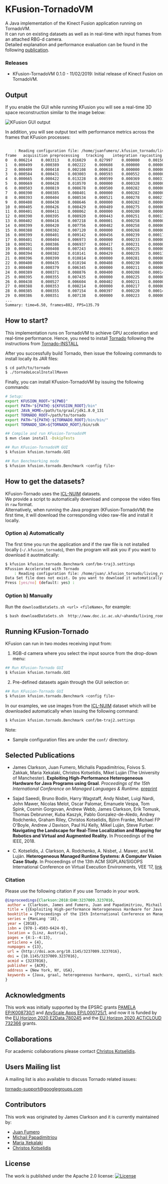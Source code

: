 # KFusion-TornadoVM #

A Java implementation of the Kinect Fusion application running on TornadoVM.<br>
It can run on existing datasets as well as in real-time with input frames from an attached RBG-d camera.<br>
Detailed explanation and performance evaluation can be found in the following [publication](https://www.researchgate.net/publication/327097904_Exploiting_High-Performance_Heterogeneous_Hardware_for_Java_Programs_using_Graal).

### Releases
  * KFusion-TornadoVM 0.1.0 - 11/02/2019: Initial release of Kinect Fusion on TornadoVM.
  
## Output ##

If you enable the GUI while running KFusion you will see a real-time 3D space reconstruction similar to the image below:

![KFusion GUI output](doc/images/kfusion-gui-output.png)

In addition, you will see output text with performance metrics across the frames that KFusion processes:
```bash

	: Reading configuration file: /home/juanfumero/.kfusion_tornado/living_room_traj2_loop.raw
frame	acquisition	preprocessing	tracking	integration	raycasting	rendering	computation	total    	X          	Y          	Z         	tracked   	integrated
0	0.006214	0.003313	0.016029	0.027997	0.000000	0.001509	0.047339	0.055061	0.000000	0.000000	0.000000	0	1
1	0.000499	0.000389	0.002222	0.000608	0.000000	0.000000	0.003220	0.003719	0.000000	0.000000	0.000000	0	1
2	0.000409	0.000418	0.002108	0.000618	0.000000	0.000000	0.003144	0.003554	0.000000	0.000000	0.000000	0	1
3	0.000584	0.000431	0.003003	0.000593	0.000552	0.000000	0.004579	0.005163	0.000000	0.000000	0.000000	0	1
4	0.000665	0.000422	0.013228	0.000599	0.000369	0.000310	0.014618	0.015592	-0.004392	0.001433	0.000935	1	1
5	0.000669	0.000428	0.010570	0.000000	0.000328	0.000000	0.011327	0.011997	-0.002838	0.001069	0.000069	1	0
6	0.000503	0.000819	0.008678	0.000500	0.000282	0.000000	0.010279	0.010782	-0.003065	0.000643	0.000358	1	1
7	0.000390	0.000385	0.008401	0.000000	0.000282	0.000000	0.009068	0.009458	-0.004313	0.000814	0.000219	1	0
8	0.000393	0.000404	0.008534	0.000521	0.000278	0.000218	0.009737	0.010349	-0.006335	0.000110	0.000249	1	1
9	0.000408	0.000430	0.008646	0.000000	0.000282	0.000000	0.009358	0.009767	-0.006186	0.001268	0.000844	1	0
10	0.000405	0.000426	0.008429	0.000489	0.000275	0.000000	0.009619	0.010024	-0.006891	0.000413	0.001533	1	1
11	0.000401	0.000411	0.008062	0.000000	0.000280	0.000000	0.008754	0.009155	-0.006813	0.000033	0.000730	1	0
12	0.000390	0.000395	0.008920	0.000443	0.000251	0.000171	0.010009	0.010570	-0.010175	-0.000084	0.001281	1	1
13	0.000402	0.000416	0.007218	0.000001	0.000258	0.000000	0.007893	0.008295	-0.009811	0.000769	0.000688	1	0
14	0.000399	0.000420	0.007756	0.000482	0.000258	0.000000	0.008917	0.009316	-0.013333	0.002164	0.001499	1	1
15	0.000388	0.000382	0.007120	0.000000	0.000268	0.000000	0.007771	0.008159	-0.012245	0.000490	0.000430	1	0
16	0.000399	0.000401	0.009142	0.000456	0.000239	0.000173	0.010238	0.010810	-0.014947	-0.001196	-0.001099	1	1
17	0.000401	0.000404	0.006973	0.000000	0.000233	0.000000	0.007611	0.008012	-0.016376	-0.000913	-0.000052	1	0
18	0.000391	0.000386	0.006937	0.000417	0.000231	0.000000	0.007970	0.008362	-0.017928	-0.000768	-0.000490	1	1
19	0.000401	0.000408	0.007243	0.000001	0.000225	0.000000	0.007877	0.008278	-0.021001	-0.002088	-0.000866	1	0
20	0.000394	0.000382	0.010141	0.000429	0.000235	0.000179	0.011186	0.011759	-0.023981	-0.001167	-0.000530	1	1
21	0.000396	0.000399	0.010814	0.000000	0.000281	0.000000	0.011494	0.011890	-0.029775	-0.002021	-0.000998	1	0
22	0.000400	0.000435	0.010194	0.000408	0.000230	0.000000	0.011267	0.011668	-0.029229	-0.002887	-0.002649	1	1
23	0.000400	0.000379	0.006345	0.000000	0.000211	0.000000	0.006935	0.007335	-0.037086	-0.001378	-0.003249	1	0
24	0.000389	0.000371	0.008876	0.000400	0.000208	0.000146	0.009855	0.010390	-0.038548	0.000073	-0.004010	1	1
25	0.000395	0.000355	0.007435	0.000000	0.000225	0.000000	0.008015	0.008410	-0.044477	-0.001502	-0.003109	1	0
26	0.000438	0.000527	0.006604	0.000402	0.000211	0.000000	0.007743	0.008181	-0.049905	-0.002186	-0.005354	1	1
27	0.000388	0.000353	0.008214	0.000000	0.000217	0.000000	0.008783	0.009171	-0.054897	-0.000643	-0.005688	1	0
28	0.000385	0.000355	0.007154	0.000397	0.000220	0.000146	0.008126	0.008656	-0.060497	-0.000229	-0.008392	1	1
29	0.000386	0.000351	0.007138	0.000000	0.000223	0.000000	0.007711	0.008097	-0.069908	-0.000972	-0.006402	1	0
...
Summary: time=6.50, frames=882, FPS=135.79
```
  
## How to start? ##

This implementation runs on TornadoVM to achieve GPU acceleration and real-time performance.
Hence, you need to install [Tornado](https://github.com/beehive-lab/Tornado) following the instructions from [Tornado-INSTALL](https://github.com/beehive-lab/Tornado/blob/master/INSTALL.md)

After you successfully build Tornado, then issue the following commands to install locally its JAR files:

```bash
$ cd path/to/tornado
$ ./tornadoLocalInstallMaven
```

Finally, you can install KFusion-TornadoVM by issuing the following commands:


```bash
# Setup:
export KFUSION_ROOT="${PWD}"
export PATH="${PATH}:${KFUSION_ROOT}/bin"
export JAVA_HOME=/path/to/graal/jdk1.8.0_131
export TORNADO_ROOT=/path/to/tornado
export PATH="${PATH}:${TORNADO_ROOT}/bin/bin/"
export TORNADO_SDK=${TORNADO_ROOT}/bin/sdk

## Compile and run KFusion-TornadoVM
$ mvn clean install -DskipTests

## Run KFusion-TornadoVM GUI 
$ kfusion kfusion.tornado.GUI

## Run Benchmarking mode
$ kfusion kfusion.tornado.Benchmark <config file>
```

## How to get the datasets? 

KFusion-Tornado uses the [ICL-NUIM](https://www.doc.ic.ac.uk/~ahanda/VaFRIC/iclnuim.html) datasets.<br>
We provide a script to automatically download and compose the video files in `raw` format. <br>
Alternatively, when running the Java program (KFusion-TornadoVM) the first time, it will download the corresponding video raw-file and install it locally. 

### Option a) Automatically

The first time you run the application and if the raw file is not installed locally (`~/.kfusion_tornado`), then the program will ask you if you want to download it auotmatically:

```bash
$ kfusion kfusion.tornado.Benchmark conf/bm-traj3.settings 
KFussion Accelerated with Tornado
	: Reading configuration file: /home/juan/.kfusion_tornado/living_room_traj3_loop.raw
Data Set file does not exist. Do you want to download it automatically? (~2GB) 
Press [yes/no] (default: yes) : 
```

### Option b) Manually

Run the `downloadDataSets.sh <url> <fileName>`, for example:

```bash
$ bash downloadDataSets.sh  http://www.doc.ic.ac.uk/~ahanda/living_room_traj2_loop.tgz living_room_traj2_loop.raw
```

## Running KFusion-Tornado ##

KFusion can run in two modes receiving input from:

1) RGB-d camera where you select the input source from the drop-down menu:
```bash
## Run KFusion-Tornado GUI 
$ kfusion kfusion.tornado.GUI
```

2) Pre-defined datasets again through the GUI selection or:
```bash
## Run KFusion-Tornado GUI 
$ kfusion kfusion.tornado.Benchmark <config file>
```
In our examples, we use images from the [ICL-NUIM](https://www.doc.ic.ac.uk/~ahanda/VaFRIC/iclnuim.html) dataset which will be downloaded automatically when issuing the following command:

```bash
$ kfusion kfusion.tornado.Benchmark conf/bm-traj2.settings 
```

Note: 
* Sample configuration files are under the `conf/` directory.



## Selected Publications

* James Clarkson, Juan Fumero, Michalis Papadimitriou, Foivos S. Zakkak, Maria Xekalaki, Christos Kotselidis, Mikel Luján (The University of Manchester). **Exploiting High-Performance Heterogeneous Hardware for Java Programs using Graal**. *Proceedings of the 15th International Conference on Managed Languages & Runtime.* [preprint](https://www.researchgate.net/publication/327097904_Exploiting_High-Performance_Heterogeneous_Hardware_for_Java_Programs_using_Graal)

* Sajad Saeedi, Bruno Bodin, Harry Wagstaff, Andy Nisbet, Luigi Nardi, John Mawer, Nicolas Melot, Oscar Palomar, Emanuele Vespa, Tom Spink, Cosmin Gorgovan, Andrew Webb, James Clarkson, Erik Tomusk, Thomas Debrunner, Kuba Kaszyk, Pablo Gonzalez-de-Aledo, Andrey Rodchenko, Graham Riley, Christos Kotselidis, Björn Franke, Michael FP O'Boyle, Andrew J Davison, Paul HJ Kelly, Mikel Luján, Steve Furber. **Navigating the Landscape for Real-Time Localization and Mapping for Robotics and Virtual and Augmented Reality.** In Proceedings of the IEEE, 2018.

* C. Kotselidis, J. Clarkson, A. Rodchenko, A. Nisbet, J. Mawer, and M. Luján. **Heterogeneous Managed Runtime Systems: A Computer Vision Case Study.** In Proceedings of the 13th ACM SIGPLAN/SIGOPS International Conference on Virtual Execution Environments, VEE ’17, [link](https://dl.acm.org/citation.cfm?doid=3050748.3050764)

### Citation

Please use the following citation if you use Tornado in your work.

```bibtex
@inproceedings{Clarkson:2018:EHH:3237009.3237016,
 author = {Clarkson, James and Fumero, Juan and Papadimitriou, Michail and Zakkak, Foivos S. and Xekalaki, Maria and Kotselidis, Christos and Luj\'{a}n, Mikel},
 title = {{Exploiting High-performance Heterogeneous Hardware for Java Programs Using Graal}},
 booktitle = {Proceedings of the 15th International Conference on Managed Languages \& Runtimes},
 series = {ManLang '18},
 year = {2018},
 isbn = {978-1-4503-6424-9},
 location = {Linz, Austria},
 pages = {4:1--4:13},
 articleno = {4},
 numpages = {13},
 url = {http://doi.acm.org/10.1145/3237009.3237016},
 doi = {10.1145/3237009.3237016},
 acmid = {3237016},
 publisher = {ACM},
 address = {New York, NY, USA},
 keywords = {Java, graal, heterogeneous hardware, openCL, virtual machine},
} 
```

## Acknowledgments

This work was initially supported by the EPSRC grants [PAMELA EP/K008730/1](http://apt.cs.manchester.ac.uk/projects/PAMELA/) and [AnyScale Apps EP/L000725/1](http://anyscale.org), and now it is funded by the [EU Horizon 2020 E2Data 780245](https://e2data.eu) and the [EU Horizon 2020 ACTiCLOUD 732366](https://acticloud.eu) grants.

## Collaborations

For academic collaborations please contact [Christos Kotselidis](https://www.kotselidis.net).


## Users Mailing list

A mailing list is also available to discuss Tornado related issues:

tornado-support@googlegroups.com

## Contributors 

This work was originated by James Clarkson and it is currently maintained by:

* [Juan Fumero](https://jjfumero.github.io/)
* [Michail Papadimitriou](https://mikepapadim.github.io)
* [Maria Xekalaki](https://github.com/mairooni)
* [Christos Kotselidis](https://www.kotselidis.net)

## License

The work is published under the Apache 2.0 license: [![License](https://img.shields.io/badge/License-Apache%202.0-blue.svg)](https://opensource.org/licenses/Apache-2.0)
